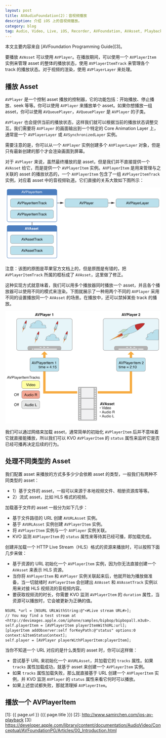 ```yaml
---
layout: post
title: AVAudioFoundation(2)：音视频播放
description: 介绍 iOS 上的音视频播放。
category: blog
tag: Audio, Video, Live, iOS, Recorder, AVFoundation, AVAsset, Playback
---
```


本文主要内容来自 [AVFoundation Programming Guide][3]。



要播放 `AVAsset` 可以使用 `AVPlayer`。在播放期间，可以使用一个 `AVPlayerItem` 实例来管理 asset 的整体的播放状态，使用 `AVPlayerItemTrack` 来管理各个 track 的播放状态。对于视频的渲染，使用 `AVPlayerLayer` 来处理。


## 播放 Asset


`AVPlayer` 是一个控制 asset 播放的控制器，它的功能包括：开始播放、停止播放、seek 等等。你可以使用 `AVPlayer` 来播放单个 asset。如果你想播放一组 asset，你可以使用 `AVQueuePlayer`，`AVQueuePlayer` 是 `AVPlayer` 的子类。

`AVPlayer` 也会提供当前的播放状态，这样我们就可以根据当前的播放状态调整交互。我们需要将 `AVPlayer` 的画面输出到一个特定的 Core Animation Layer 上，通常是一个 `AVPlayerLayer` 或 `AVSynchronizedLayer` 实例。

需要注意的是，你可以从一个 `AVPlayer` 实例创建多个 `AVPlayerLayer` 对象，但是只有最新创建的那个才会渲染画面到屏幕。


对于 `AVPlayer` 来说，虽然最终播放的是 asset，但是我们并不直接提供一个 `AVAsset` 给它，而是提供一个 `AVPlayerItem` 实例。`AVPlayerItem` 是用来管理与之关联的 asset 的播放状态的，一个 `AVPlayerItem` 包含了一组 `AVPlayerItemTrack` 实例，对应着 asset 中的音视频轨道。它们直接的关系大致如下图所示：

![image](../../images/ios-avfoundation/avplayer_layer.png)

注意：该图的原图是苹果官方文档上的，但是原图是有错的，把 `AVPlayerItemTrack` 所属的框标成了 `AVAsset`，这里做了修正。



这种实现方式就意味着，我们可以用多个播放器同时播放一个 asset，并且各个播放器可以使用不同的模式来渲染。下图就展示了一种用两个不同的 `AVPlayer` 采用不同的设置播放同一个 `AVAsset` 的场景。在播放中，还可以禁掉某些 track 的播放。

![image](../../images/ios-avfoundation/player_objects.png)


我们可以通过网络来加载 asset，通常简单的初始化 `AVPlayerItem` 后并不意味着它就直接能播放，所以我们可以 KVO `AVPlayerItem` 的 `status` 属性来监听它是否已经可播再决定后续的行为。


## 处理不同类型的 Asset


我们配置 asset 来播放的方式多多少少会依赖 asset 的类型，一般我们有两种不同类型的 asset：

- 1）基于文件的 asset，一般可以来源于本地视频文件、相册资源库等等。
- 2）流式 asset，比如 HLS 格式的视频。


加载基于文件的 asset 一般分为如下几步：

- 基于文件路径的 URL 创建 `AVURLAsset` 实例。
- 基于 `AVURLAsset` 实例创建 `AVPlayerItem` 实例。
- 将 `AVPlayerItem` 实例与一个 `AVPlayer` 实例关联。
- KVO 监测 `AVPlayerItem` 的 `status` 属性来等待其已经可播，即加载完成。


创建并加载一个 HTTP Live Stream（HLS）格式的资源来播放时，可以按照下面几步来做：

- 基于资源的 URL 初始化一个 `AVPlayerItem` 实例，因为你无法直接创建一个 `AVAsset` 来表示 HLS 资源。
- 当你将 `AVPlayerItem` 和 `AVPlayer` 实例关联起来后，他就开始为播放做准备，当一切就绪时 `AVPlayerItem` 会创建出  `AVAsset` 和 `AVAssetTrack` 实例以用来对接 HLS 视频流的音视频内容。
- 要获取视频流的时长，你需要 KVO 监测 `AVPlayerItem` 的 `duration` 属性，当资源可以播放时，它会被更新为正确的值。


```
NSURL *url = [NSURL URLWithString:@"<#Live stream URL#>];
// You may find a test stream at <http://devimages.apple.com/iphone/samples/bipbop/bipbopall.m3u8>.
self.playerItem = [AVPlayerItem playerItemWithURL:url];
[playerItem addObserver:self forKeyPath:@"status" options:0 context:&ItemStatusContext];
self.player = [AVPlayer playerWithPlayerItem:playerItem];
```

当你不知道一个 URL 对应的是什么类型的 asset 时，你可以这样做：

- 尝试基于 URL 来初始化一个 `AVURLAsset`，并加载它的 `tracks` 属性。如果 `tracks` 属性加载成功，就基于 asset 来创建一个 `AVPlayerItem` 实例。
- 如果 `tracks` 属性加载失败，那么就直接基于 URL 创建一个 `AVPlayerItem` 实例，并 KVO 监测 `AVPlayer` 的 `status` 属性来看它何时可以播放。
- 如果上述尝试都失败，那就清理掉 `AVPlayerItem`。


## 播放一个 AVPlayerItem










[SamirChen]: http://www.samirchen.com "SamirChen"
[1]: {{ page.url }} ({{ page.title }})
[2]: http://www.samirchen.com/ios-av-playback
[3]: https://developer.apple.com/library/content/documentation/AudioVideo/Conceptual/AVFoundationPG/Articles/00_Introduction.html